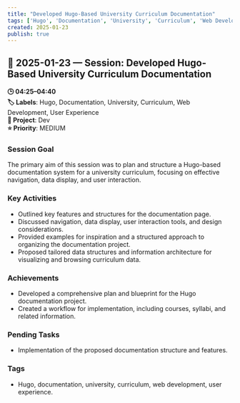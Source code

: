 ```yaml
---
title: "Developed Hugo-Based University Curriculum Documentation"
tags: ['Hugo', 'Documentation', 'University', 'Curriculum', 'Web Development', 'User Experience']
created: 2025-01-23
publish: true
---
```


## 📅 2025-01-23 — Session: Developed Hugo-Based University Curriculum Documentation

**🕒 04:25–04:40**  
**🏷️ Labels**: Hugo, Documentation, University, Curriculum, Web Development, User Experience  
**📂 Project**: Dev  
**⭐ Priority**: MEDIUM  


### Session Goal
The primary aim of this session was to plan and structure a Hugo-based documentation system for a university curriculum, focusing on effective navigation, data display, and user interaction.

### Key Activities
- Outlined key features and structures for the documentation page.
- Discussed navigation, data display, user interaction tools, and design considerations.
- Provided examples for inspiration and a structured approach to organizing the documentation project.
- Proposed tailored data structures and information architecture for visualizing and browsing curriculum data.

### Achievements
- Developed a comprehensive plan and blueprint for the Hugo documentation project.
- Created a workflow for implementation, including courses, syllabi, and related information.

### Pending Tasks
- Implementation of the proposed documentation structure and features.

### Tags
- Hugo, documentation, university, curriculum, web development, user experience.
